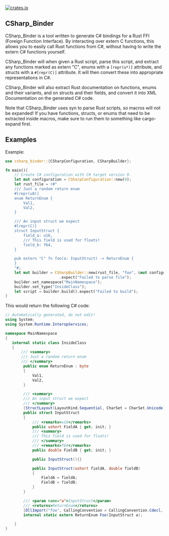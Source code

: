 [![crates.io](https://img.shields.io/crates/v/csharp_binder.svg)](https://crates.io/crates/csharp_binder)

## CSharp_Binder

CSharp_Binder is a tool written to generate C# bindings for a Rust FFI (Foreign Function Interface).
By interacting over extern C functions, this allows you to easily call Rust functions from C#,
without having to write the extern C# functions yourself.

CSharp_Binder will when given a Rust script, parse this script, and extract any functions marked as
extern "C", enums with a ``[repr(u*)]`` attribute, and structs with a ``#[repr(C)]`` attribute. It
will then convert these into appropriate representations in C#.

CSharp_Binder will also extract Rust documentation on functions, enums and their variants, and
on structs and their fields, and convert it into XML Documentation on the generated C# code.

Note that CSharp_Binder uses syn to parse Rust scripts, so macros will not be expanded! If you
have functions, structs, or enums that need to be extracted inside macros, make sure to run them
to something like cargo-expand first.

## Examples

Example:
```rust
use csharp_binder::{CSharpConfiguration, CSharpBuilder};

fn main(){
    // Create C# configuration with C# target version 9.
    let mut configuration = CSharpConfiguration::new(9);
    let rust_file = r#"
    /// Just a random return enum
    #[repr(u8)]
    enum ReturnEnum {
        Val1,
        Val2,
    }

    /// An input struct we expect
    #[repr(C)]
    struct InputStruct {
        field_a: u16,
        /// This field is used for floats!
        field_b: f64,
    }

    pub extern "C" fn foo(a: InputStruct) -> ReturnEnum {
    }
    "#;
    let mut builder = CSharpBuilder::new(rust_file, "foo", &mut configuration)
                        .expect("Failed to parse file");
    builder.set_namespace("MainNamespace");
    builder.set_type("InsideClass");
    let script = builder.build().expect("Failed to build");
}
```

This would return the following C# code:

```cs
// Automatically generated, do not edit!
using System;
using System.Runtime.InteropServices;

namespace MainNamespace
{
   internal static class InsideClass
   {
       /// <summary>
       /// Just a random return enum
       /// </summary>
        public enum ReturnEnum : byte
        {
            Val1,
            Val2,
        }

        /// <summary>
        /// An input struct we expect
        /// </summary>
        [StructLayout(LayoutKind.Sequential, CharSet = CharSet.Unicode)]
        public struct InputStruct
        {
            /// <remarks>u16</remarks>
            public ushort FieldA { get; init; }
            /// <summary>
            /// This field is used for floats!
            /// </summary>
            /// <remarks>f64</remarks>
            public double FieldB { get; init; }

            public InputStruct(){}

            public InputStruct(ushort fieldA, double fieldB)
            {
                FieldA = fieldA;
                FieldB = fieldB;
            }
        }

        /// <param name="a">InputStruct</param>
        /// <returns>ReturnEnum</returns>
        [DllImport("foo", CallingConvention = CallingConvention.Cdecl, EntryPoint="foo")]
        internal static extern ReturnEnum Foo(InputStruct a);

    }
}
```

